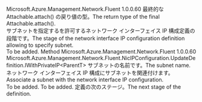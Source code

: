 <Type Name="IWithSubnet&lt;ParentT&gt;" FullName="Microsoft.Azure.Management.Network.Fluent.NicIPConfiguration.UpdateDefinition.IWithSubnet&lt;ParentT&gt;">
  <TypeSignature Language="C#" Value="public interface IWithSubnet&lt;ParentT&gt;" />
  <TypeSignature Language="ILAsm" Value=".class public interface auto ansi abstract IWithSubnet`1&lt;ParentT&gt;" />
  <TypeSignature Language="DocId" Value="T:Microsoft.Azure.Management.Network.Fluent.NicIPConfiguration.UpdateDefinition.IWithSubnet`1" />
  <TypeSignature Language="VB.NET" Value="Public Interface IWithSubnet(Of ParentT)" />
  <TypeSignature Language="F#" Value="type IWithSubnet&lt;'ParentT&gt; = interface" />
  <AssemblyInfo>
    <AssemblyName>Microsoft.Azure.Management.Network.Fluent</AssemblyName>
    <AssemblyVersion>1.0.0.60</AssemblyVersion>
  </AssemblyInfo>
  <TypeParameters>
    <TypeParameter Name="ParentT" />
  </TypeParameters>
  <Interfaces />
  <Docs>
    <typeparam name="ParentT"><span data-ttu-id="a80f7-101">最終的な Attachable.attach() の戻り値の型。</span><span class="sxs-lookup"><span data-stu-id="a80f7-101">The return type of the final  Attachable.attach().</span></span></typeparam>
    <summary>
            <span data-ttu-id="a80f7-102">サブネットを指定するを許可するネットワーク インターフェイス IP 構成定義の段階です。</span><span class="sxs-lookup"><span data-stu-id="a80f7-102">The stage of the network interface IP configuration definition allowing to specify subnet.</span></span>
            </summary>
    <remarks>To be added.</remarks>
  </Docs>
  <Members>
    <Member MemberName="WithSubnet">
      <MemberSignature Language="C#" Value="public Microsoft.Azure.Management.Network.Fluent.NicIPConfiguration.UpdateDefinition.IWithPrivateIP&lt;ParentT&gt; WithSubnet (string name);" />
      <MemberSignature Language="ILAsm" Value=".method public hidebysig newslot virtual instance class Microsoft.Azure.Management.Network.Fluent.NicIPConfiguration.UpdateDefinition.IWithPrivateIP`1&lt;!ParentT&gt; WithSubnet(string name) cil managed" />
      <MemberSignature Language="DocId" Value="M:Microsoft.Azure.Management.Network.Fluent.NicIPConfiguration.UpdateDefinition.IWithSubnet`1.WithSubnet(System.String)" />
      <MemberSignature Language="VB.NET" Value="Public Function WithSubnet (name As String) As IWithPrivateIP(Of ParentT)" />
      <MemberSignature Language="F#" Value="abstract member WithSubnet : string -&gt; Microsoft.Azure.Management.Network.Fluent.NicIPConfiguration.UpdateDefinition.IWithPrivateIP&lt;'ParentT&gt;" Usage="iWithSubnet.WithSubnet name" />
      <MemberType>Method</MemberType>
      <AssemblyInfo>
        <AssemblyName>Microsoft.Azure.Management.Network.Fluent</AssemblyName>
        <AssemblyVersion>1.0.0.60</AssemblyVersion>
      </AssemblyInfo>
      <ReturnValue>
        <ReturnType>Microsoft.Azure.Management.Network.Fluent.NicIPConfiguration.UpdateDefinition.IWithPrivateIP&lt;ParentT&gt;</ReturnType>
      </ReturnValue>
      <Parameters>
        <Parameter Name="name" Type="System.String" />
      </Parameters>
      <Docs>
        <param name="name"><span data-ttu-id="a80f7-103">サブネットの名前です。</span><span class="sxs-lookup"><span data-stu-id="a80f7-103">The subnet name.</span></span></param>
        <summary>
            <span data-ttu-id="a80f7-104">ネットワーク インターフェイス IP 構成にサブネットを関連付けます。</span><span class="sxs-lookup"><span data-stu-id="a80f7-104">Associate a subnet with the network interface IP configuration.</span></span>
            </summary>
        <returns>To be added.</returns>
        <remarks>To be added.</remarks>
        <return><span data-ttu-id="a80f7-105">定義の次のステージ。</span><span class="sxs-lookup"><span data-stu-id="a80f7-105">The next stage of the definition.</span></span></return>
      </Docs>
    </Member>
  </Members>
</Type>